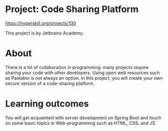 # Project: Code Sharing Platform
https://hyperskill.org/projects/130

This project is by Jetbrains Academy.

# About

There is a lot of collaboration in programming: many projects require sharing your code with other developers. Using
open web resources such as Pastebin is not always an option. In this project, you will create your own secure version of
a code-sharing platform.

# Learning outcomes

You will get acquainted with server development on Spring Boot and touch on some basic topics in Web-programming such as
HTML, CSS, and JS.
